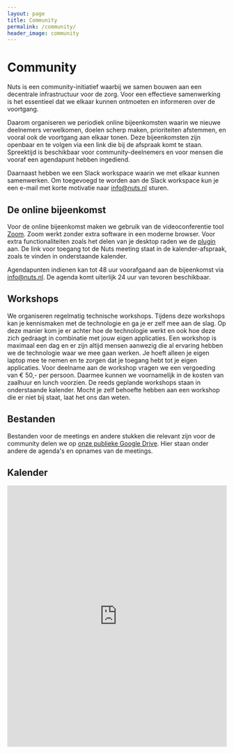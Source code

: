 ```yaml
---
layout: page
title: Community
permalink: /community/
header_image: community
---
```


# Community

Nuts is een community-initiatief waarbij we samen bouwen aan een decentrale infrastructuur voor de zorg. Voor een effectieve samenwerking is het essentieel dat we elkaar kunnen ontmoeten en informeren over de voortgang.

Daarom organiseren we periodiek online bijeenkomsten waarin we nieuwe deelnemers verwelkomen, doelen scherp maken, prioriteiten afstemmen, en vooral ook de voortgang aan elkaar tonen. Deze bijeenkomsten zijn openbaar en te volgen via een link die bij de afspraak komt te staan. Spreektijd is beschikbaar voor community-deelnemers en voor mensen die vooraf een agendapunt hebben ingediend.

Daarnaast hebben we een Slack workspace waarin we met elkaar kunnen samenwerken. Om toegevoegd te worden aan de Slack workspace kun je een e-mail met korte motivatie naar [info@nuts.nl](mailto:info@nuts.nl) sturen.

## De online bijeenkomst

Voor de online bijeenkomst maken we gebruik van de videoconferentie tool [Zoom](https://zoom.us). Zoom werkt zonder extra software in een moderne browser. Voor extra functionaliteiten zoals het delen van je desktop raden we de [plugin](https://zoom.us/download#client_4meeting) aan. De link voor toegang tot de Nuts meeting staat in de kalender-afspraak, zoals te vinden in onderstaande kalender.

Agendapunten indienen kan tot 48 uur voorafgaand aan de bijeenkomst via [info@nuts.nl](mailto:info@nuts.nl). De agenda komt uiterlijk 24 uur van tevoren beschikbaar.

## Workshops

We organiseren regelmatig technische workshops. Tijdens deze workshops kan je kennismaken met de technologie en ga je er zelf mee aan de slag. Op deze manier kom je er achter hoe de technologie werkt en ook hoe deze zich gedraagt in combinatie met jouw eigen applicaties. Een workshop is maximaal een dag en er zijn altijd mensen aanwezig die al ervaring hebben we de technologie waar we mee gaan werken. Je hoeft alleen je eigen laptop mee te nemen en te zorgen dat je toegang hebt tot je eigen applicaties. 
Voor deelname aan de workshop vragen we een vergoeding van € 50,- per persoon. Daarmee kunnen we voornamelijk in de kosten van zaalhuur en lunch voorzien. De reeds geplande workshops staan in onderstaande kalender. Mocht je zelf behoefte hebben aan een workshop die er niet bij staat, laat het ons dan weten.

## Bestanden

Bestanden voor de meetings en andere stukken die relevant zijn voor de community delen we op [onze publieke Google Drive](https://drive.google.com/drive/folders/1Cu-vC70UqXeJ4fFQm4ls8R8RHMBuJeom?usp=sharing). Hier staan onder andere de agenda's en opnames van de meetings.

## Kalender

<iframe src="https://calendar.google.com/calendar/b/1/embed?showTitle=0&amp;showPrint=0&amp;showTabs=0&amp;showCalendars=0&amp;showTz=0&amp;height=600&amp;wkst=2&amp;hl=nl&amp;bgcolor=%23ffffff&amp;src=nuts.nl_rd2e14gtq9oh3nqa30c74b4elc%40group.calendar.google.com&amp;color=%2323164E&amp;ctz=Europe%2FAmsterdam" style="border-width:0; max-width: 100%;" width="768" height="600" frameborder="0" scrolling="no"></iframe>
